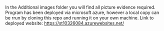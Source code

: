 In the Additional images folder you will find all picture evidence required.
Program has been deployed via microsoft azure, however a local copy can be rrun by cloning this repo and running it on your own machine.
Link to deployed website: https://st10326084.azurewebsites.net/
